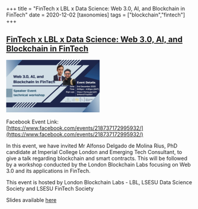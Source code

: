 +++
title = "FinTech x LBL x Data Science: Web 3.0, AI, and Blockchain in FinTech"
date = 2020-12-02
[taxonomies]
tags = ["blockchain","fintech"]
+++

## [FinTech x LBL x Data Science: Web 3.0, AI, and Blockchain in FinTech](https://www.facebook.com/events/218737172995932/)

<img src = "/2020/event-banners/fintech.jpg" height=20% width=50%> 

Facebook Event Link: [https://www.facebook.com/events/218737172995932/](https://www.facebook.com/events/218737172995932/)

In this event, we have invited Mr Alfonso Delgado de Molina Rius, PhD candidate at Imperial College London and Emerging Tech Consultant, to give a talk regarding blockchain and smart contracts. This will be followed by a workshop conducted by the London Blockchain Labs focusing on Web 3.0 and its applications in FinTech.

This event is hosted by London Blockchain Labs - LBL, LSESU Data Science Society and LSESU FinTech Society 

Slides available [here](https://docs.google.com/presentation/d/1UYCat0zLhVpTYjXqu9ohtBO2fUIzOQ3hFDf06iK7ifg/edit#slide=id.ga59dedb601_0_0)